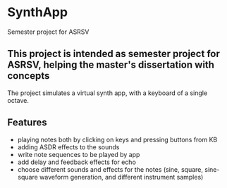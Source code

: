 # SynthApp
Semester project for ASRSV

## This project is intended as semester project for ASRSV, helping the master's dissertation with concepts
The project simulates a virtual synth app, with a keyboard of a single octave.

## Features
- playing notes both by clicking on keys and pressing buttons from KB
- adding ASDR effects to the sounds
- write note sequences to be played by app
- add delay and feedback effects for echo
- choose different sounds and effects for the notes (sine, square, sine-square waveform generation, and different instrument samples)
